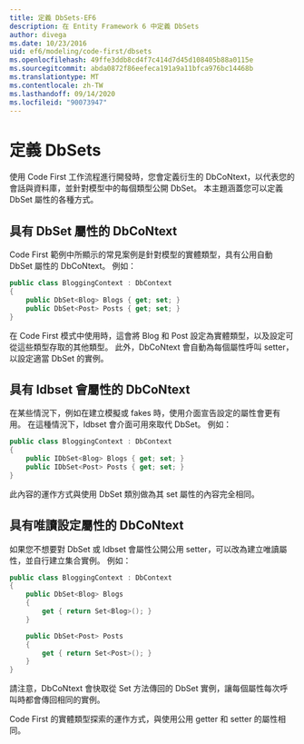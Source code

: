 ```yaml
---
title: 定義 DbSets-EF6
description: 在 Entity Framework 6 中定義 DbSets
author: divega
ms.date: 10/23/2016
uid: ef6/modeling/code-first/dbsets
ms.openlocfilehash: 49ffe3ddb8cd4f7c414d7d45d108405b88a0115e
ms.sourcegitcommit: abda0872f86eefeca191a9a11bfca976bc14468b
ms.translationtype: MT
ms.contentlocale: zh-TW
ms.lasthandoff: 09/14/2020
ms.locfileid: "90073947"
---
```

# <a name="defining-dbsets"></a>定義 DbSets
使用 Code First 工作流程進行開發時，您會定義衍生的 DbCoNtext，以代表您的會話與資料庫，並針對模型中的每個類型公開 DbSet。 本主題涵蓋您可以定義 DbSet 屬性的各種方式。  

## <a name="dbcontext-with-dbset-properties"></a>具有 DbSet 屬性的 DbCoNtext  

Code First 範例中所顯示的常見案例是針對模型的實體類型，具有公用自動 DbSet 屬性的 DbCoNtext。 例如：  

``` csharp
public class BloggingContext : DbContext
{
    public DbSet<Blog> Blogs { get; set; }
    public DbSet<Post> Posts { get; set; }
}
```  

在 Code First 模式中使用時，這會將 Blog 和 Post 設定為實體類型，以及設定可從這些類型存取的其他類型。 此外，DbCoNtext 會自動為每個屬性呼叫 setter，以設定適當 DbSet 的實例。  

## <a name="dbcontext-with-idbset-properties"></a>具有 Idbset 會屬性的 DbCoNtext  

在某些情況下，例如在建立模擬或 fakes 時，使用介面宣告設定的屬性會更有用。 在這種情況下，Idbset 會介面可用來取代 DbSet。 例如：  

``` csharp
public class BloggingContext : DbContext
{
    public IDbSet<Blog> Blogs { get; set; }
    public IDbSet<Post> Posts { get; set; }
}
```  

此內容的運作方式與使用 DbSet 類別做為其 set 屬性的內容完全相同。  

## <a name="dbcontext-with-read-only-set-properties"></a>具有唯讀設定屬性的 DbCoNtext  

如果您不想要對 DbSet 或 Idbset 會屬性公開公用 setter，可以改為建立唯讀屬性，並自行建立集合實例。 例如：  

``` csharp
public class BloggingContext : DbContext
{
    public DbSet<Blog> Blogs
    {
        get { return Set<Blog>(); }
    }

    public DbSet<Post> Posts
    {
        get { return Set<Post>(); }
    }
}
```  

請注意，DbCoNtext 會快取從 Set 方法傳回的 DbSet 實例，讓每個屬性每次呼叫時都會傳回相同的實例。  

Code First 的實體類型探索的運作方式，與使用公用 getter 和 setter 的屬性相同。  
